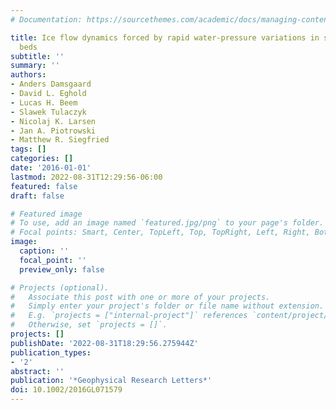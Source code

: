 ```yaml
---
# Documentation: https://sourcethemes.com/academic/docs/managing-content/

title: Ice flow dynamics forced by rapid water-pressure variations in subglacial granular
  beds
subtitle: ''
summary: ''
authors:
- Anders Damsgaard
- David L. Eghold
- Lucas H. Beem
- Slawek Tulaczyk
- Nicolaj K. Larsen
- Jan A. Piotrowski
- Matthew R. Siegfried
tags: []
categories: []
date: '2016-01-01'
lastmod: 2022-08-31T12:29:56-06:00
featured: false
draft: false

# Featured image
# To use, add an image named `featured.jpg/png` to your page's folder.
# Focal points: Smart, Center, TopLeft, Top, TopRight, Left, Right, BottomLeft, Bottom, BottomRight.
image:
  caption: ''
  focal_point: ''
  preview_only: false

# Projects (optional).
#   Associate this post with one or more of your projects.
#   Simply enter your project's folder or file name without extension.
#   E.g. `projects = ["internal-project"]` references `content/project/deep-learning/index.md`.
#   Otherwise, set `projects = []`.
projects: []
publishDate: '2022-08-31T18:29:56.275944Z'
publication_types:
- '2'
abstract: ''
publication: '*Geophysical Research Letters*'
doi: 10.1002/2016GL071579
---
```

